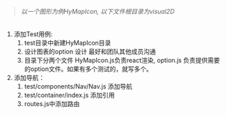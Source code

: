 > ###### 以一个图形为例HyMapIcon, 以下文件根目录为visual2D

1. 添加Test用例: 
   1. test目录中新建HyMapIcon目录
   2. 设计图表的option  设计 最好和团队其他成员沟通
   3. 目录下分两个文件 HyMapIcon.js负责react渲染, option.js 负责提供需要的option文件。如果有多个测试的，就写多个。
2. 添加导航：
   1. test/components/Nav/Nav.js   添加导航
   2. test/container/index.js 添加引用
   3. routes.js中添加路由



